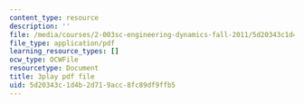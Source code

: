 ```yaml
---
content_type: resource
description: ''
file: /media/courses/2-003sc-engineering-dynamics-fall-2011/5d20343c1d4b2d719acc8fc89df9ffb5_Ze5nqLIYUMc.pdf
file_type: application/pdf
learning_resource_types: []
ocw_type: OCWFile
resourcetype: Document
title: 3play pdf file
uid: 5d20343c-1d4b-2d71-9acc-8fc89df9ffb5
---
```


